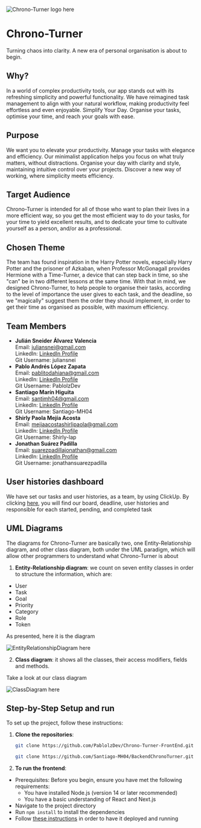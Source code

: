 ![Chrono-Turner logo here](path/to/image.png)
# Chrono-Turner

Turning chaos into clarity. A new era of personal organisation is about to begin.

## Why?
In a world of complex productivity tools, our app stands out with its refreshing simplicity and powerful functionality. We have reimagined task management to align with your natural workflow, making productivity feel effortless and even enjoyable. Simplify Your Day. Organise your tasks, optimise your time, and reach your goals with ease.

## Purpose
We want you to elevate your productivity. Manage your tasks with elegance and efficiency. Our minimalist application helps you focus on what truly matters, without distractions. Organise your day with clarity and style, maintaining intuitive control over your projects. Discover a new way of working, where simplicity meets efficiency.

## Target Audience
Chrono-Turner is intended for all of those who want to plan their lives in a more efficient way, so you get the most efficient way to do your tasks, for your time to yield excellent results, and to dedicate your time to cultivate yourself as a person, and/or as a professional.

## Chosen Theme
The team has found inspiration in the Harry Potter novels, especially Harry Potter and the prisoner of Azkaban, when Professor McGonagall provides Hermione with a Time-Turner, a device that can step back in time, so she "can" be in two different lessons at the same time. With that in mind, we designed Chrono-Turner, to help people to organise their tasks, according to the level of importance the user gives to each task, and the deadline, so we "magically" suggest them the order they should implement, in order to get their time as organised as possible, with maximum efficiency.

## Team Members
- **Julián Sneider Álvarez Valencia**  
  Email: juliansnei@gmail.com  
  LinkedIn: [LinkedIn Profile](www.linkedin.com/in/julianalvarezval)  
  Git Username: juliansnei
- **Pablo Andrés López Zapata**  
  Email: pablitodahiana@gmail.com  
  LinkedIn: [LinkedIn Profile](http://www.linkedin.com/in/pablo-lopez-702501288)  
  Git Username: PablolzDev
- **Santiago Marín Higuita**  
  Email: santimh04@gmail.com  
  LinkedIn: [LinkedIn Profile](www.linkedin.com/in/santiago-marin-higuita-016676194)  
  Git Username: Santiago-MH04
- **Shirly Paola Mejía Acosta**  
  Email: mejiaacostashirlipaola@gmail.com  
  LinkedIn: [LinkedIn Profile](https://www.linkedin.com/in/shirly-paola-mejia-acosta-ab28a3214/)  
  Git Username: Shirly-lap
- **Jonathan Suárez Padilla**  
  Email: suarezpadillajonathan@gmail.com  
  LinkedIn: [LinkedIn Profile](http://www.linkedin.com/in/jonathan-suarez-padilla-320b56241)  
  Git Username: jonathansuarezpadilla


## User histories dashboard
We have set our tasks and user histories, as a team, by using ClickUp. By clicking [here](https://app.clickup.com/9011210806/v/b/li/901104315356), you will find our board, deadline, user histories and responsible for each started, pending, and completed task 


## UML Diagrams
The diagrams for Chrono-Turner are basically two, one Entity-Relationship diagram, and other class diagram, both under the UML paradigm, which will allow other programmers to understand what Chrono-Turner is about

1. **Entity-Relationship diagram**: we count on seven entity classes in order to structure the information, which are:
- User
- Task
- Goal
- Priority
- Category
- Role
- Token

As presented, here it is the diagram

![EntityRelationshipDiagram here](path/to/image.png)

2. **Class diagram**: it shows all the classes, their access modifiers, fields and methods.

Take a look at our class diagram

![ClassDiagram here](path/to/image.png)

## Step-by-Step Setup and run
To set up the project, follow these instructions:

1. **Clone the repositories**:
   ```bash
   git clone https://github.com/PablolzDev/Chrono-Turner-FrontEnd.git
   ```
   ```bash
   git clone https://github.com/Santiago-MH04/BackendChronoTurner.git
   ```
   
2. **To run the frontend**:
- Prerequisites: Before you begin, ensure you have met the following requirements:
  - You have installed Node.js (version 14 or later recommended) 
  - You have a basic understanding of React and Next.js
- Navigate to the project directory
- Run `npm install` to install the dependencies
- Follow [these instructions](https://github.com/PablolzDev/Chrono-Turner-FrontEnd/blob/main/README.md) in order to have it deployed and running
